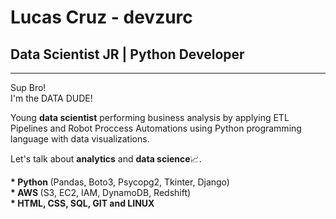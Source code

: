 # Lucas Cruz - devzurc
## Data Scientist JR | Python Developer
___________

<p>
  Sup Bro!<br>
  I'm the DATA DUDE!
</p>


<p>
  Young <b>data scientist</b> performing business analysis by applying ETL Pipelines and Robot Proccess Automations using Python programming language with data visualizations.
</p>

<p>
  Let's talk about <b>analytics</b> and <b>data science</b>📈.
</p>

<p>
  <b>* Python </b>(Pandas, Boto3, Psycopg2, Tkinter, Django)<br>
  <b>* AWS </b>(S3, EC2, IAM, DynamoDB, Redshift)<br>
  <b>* HTML, CSS, SQL, GIT and LINUX</b>
</p>
